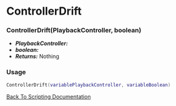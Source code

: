 # ControllerDrift

### ControllerDrift(PlaybackController, boolean)
- ***PlaybackController:*** 
- ***boolean:*** 
- ***Returns:*** Nothing

### Usage

```Lua
ControllerDrift(variablePlaybackController, variableBoolean)
```


[Back To Scripting Documentation](../README.md)
